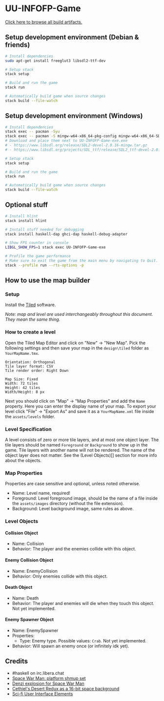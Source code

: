 # UU-INFOFP-Game

[Click here to browse all build artifacts.](https://s3.cerbus.nl/minio/uu-infofp-game/)

## Setup development environment (Debian & friends)

```sh
# Install dependencies
sudo apt-get install freeglut3 libsdl2-ttf-dev

# Setup stack
stack setup

# Build and run the game
stack run

# Automatically build game when source changes
stack build --file-watch
```

## Setup development environment (Windows)

```sh
# Install dependencies
stack exec -- pacman -Syu
stack exec -- pacman -S mingw-w64-x86_64-pkg-config mingw-w64-x86_64-SDL2 mingw-w64-x86_64-SDL2_ttf
# Download and place them next to UU-INFOFP-Game-exe.exe
# - https://www.libsdl.org/release/SDL2-devel-2.0.16-mingw.tar.gz
# - https://www.libsdl.org/projects/SDL_ttf/release/SDL2_ttf-devel-2.0.15-mingw.tar.gz

# Setup stack
stack setup

# Build and run the game
stack run

# Automatically build game when source changes
stack build --file-watch
```

## Optional stuff

```sh
# Install hlint
stack install hlint

# Install stuff needed for debugging
stack install haskell-dap ghci-dap haskell-debug-adapter

# Show FPS counter in console
LIBGL_SHOW_FPS=1 stack exec UU-INFOFP-Game-exe

# Profile the game performance
# Make sure to exit the game from the main menu by navigating to Quit. Exiting from the console, or by closing the window does NOT work.
stack --profile run --rts-options -p
```

## How to use the map builder

### Setup

Install the [Tiled](https://www.mapeditor.org/) software.

_Note: map and level are used interchangeably throughout this document. They mean the same thing._

### How to create a level

Open the Tiled Map Editor and click on "New" -> "New Map". Pick the following settings and then save your map in the `design\tiled` folder as `YourMapName.tmx`.

```
Orientation: Orthogonal
Tile layer format: CSV
Tile render order: Right Down

Map Size: Fixed
Width: 72 tiles
Height: 42 tiles
Width/Height: 8 px
```

Next you should click on "Map" -> "Map Properties" and add the `Name` property. Here you can enter the display name of your map.
To export your level click "File" -> "Export As" and save it as a `YourMapName.xml` file inside the `assets/levels` folder.

### Level Specification

A level consists of zero or more tile layers, and at most one object layer. The tile layers should be named `Foreground` or `Background` to show up in the game.
Tile layers with another name will not be rendered. The name of the object layer does not matter. See the (Level Objects)[] section for more info about the objects.

### Map Properties

Properties are case sensitive and optional, unless noted otherwise.

- Name: Level name, required!
- Foreground: Level foreground image, should be the name of a file inside the `assets/images` directory (without the file extension).
- Background: Level background image, same rules as above.

### Level Objects

#### Collision Object

- Name: Collision
- Behavior: The player and the enemies collide with this object.

#### Enemy Collision Object

- Name: EnemyCollision
- Behavior: Only enemies collide with this object.

#### Death Object

- Name: Death
- Behavior: The player and enemies will die when they touch this object. Not yet implemented.

#### Enemy Spawner Object

- Name: EnemySpawner
- Properties:
  - Type: Enemy type. Possible values: `Crab`. Not yet implemented.
- Behavior: Will spawn an enemy once (or infinitely idk yet).

## Credits

- #haskell on irc.libera.chat
- [Space War Man: platform shmup set](https://opengameart.org/content/space-war-man-platform-shmup-set)
- [Denzi explosion for Space War Man](https://opengameart.org/content/denzi-explosion-for-space-war-man)
- [Cethiel's Desert Redux as a 16-bit space background](https://opengameart.org/content/cethiels-desert-redux-as-a-16-bit-space-background)
- [Sci-fi User Interface Elements](https://opengameart.org/content/sci-fi-user-interface-elements)

